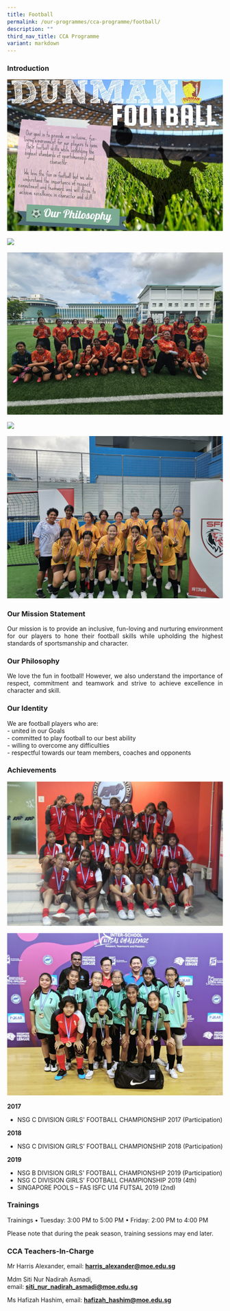 ```yaml
---
title: Football
permalink: /our-programmes/cca-programme/football/
description: ""
third_nav_title: CCA Programme
variant: markdown
---
```

### Introduction

![](/images/CCA%20Photos/Football/football.jpg)

![](/images/CCA%20Photos/Football/2nd_pic.jpg)

![](/images/CCA%20Photos/Football/3rd.jpg)

![](/images/CCA%20Photos/Football/4th.jpg)

![](/images/CCA%20Photos/Football/5th.jpg)

### Our Mission Statement

<p style="text-align: justify;">Our mission is to provide an inclusive, fun-loving and nurturing environment for our players to hone their football skills while upholding the highest standards of sportsmanship and character.</p>

### Our Philosophy

<p style="text-align: justify;">We love the fun in football! However, we also understand the importance of respect, commitment and teamwork and strive to achieve excellence in character and skill.</p>

### Our Identity

We are football players who are:  
\- united in our Goals  
\- committed to play football to our best ability  
\- willing to overcome any difficulties  
\- respectful towards our team members, coaches and opponents

### Achievements

![](/images/CCA%20Photos/Football/NSG%20C%20Division%20National%204th.jpg)

![](/images/CCA%20Photos/Football/Futsal%20U14%20National%202nd.jpg)

**2017**  

*   NSG C DIVISION GIRLS' FOOTBALL CHAMPIONSHIP 2017 (Participation)

**2018**  

*   NSG C DIVISION GIRLS' FOOTBALL CHAMPIONSHIP 2018 (Participation)

**2019**   
*   NSG B DIVISION GIRLS' FOOTBALL CHAMPIONSHIP 2019 (Participation)  
*   NSG C DIVISION GIRLS' FOOTBALL CHAMPIONSHIP 2019 (4th)   
*   SINGAPORE POOLS – FAS ISFC U14 FUTSAL 2019 (2nd)

### Trainings

Trainings
•	Tuesday: 3:00 PM to 5:00 PM
•	Friday: 2:00 PM to 4:00 PM

Please note that during the peak season, training sessions may end later.


### CCA Teachers-In-Charge
  
Mr Harris Alexander, email:&nbsp;**[harris\_alexander@moe.edu.sg](mailto:harris_alexander@moe.edu.sg)**

Mdm Siti Nur Nadirah Asmadi, email:&nbsp;**[siti\_nur\_nadirah\_asmadi@moe.edu.sg](mailto:siti_nur_nadirah_asmadi@moe.edu.sg)**

Ms Hafizah Hashim, email:&nbsp;**[hafizah\_hashim@moe.edu.sg](mailto:hafizah_hashim@moe.edu.sg)**